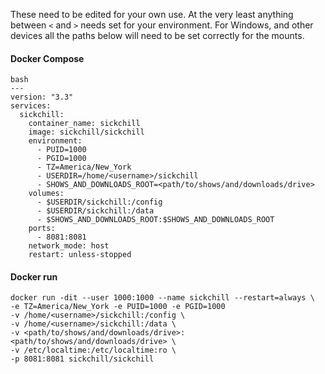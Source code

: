 These need to be edited for your own use. At the very least anything between `<` and `>` needs set for your environment.
For Windows, and other devices all the paths below will need to be set correctly for the mounts.

#### Docker Compose

```
bash
---
version: "3.3"
services:
  sickchill:
    container_name: sickchill
    image: sickchill/sickchill
    environment:
      - PUID=1000
      - PGID=1000
      - TZ=America/New_York
      - USERDIR=/home/<username>/sickchill
      - SHOWS_AND_DOWNLOADS_ROOT=<path/to/shows/and/downloads/drive>
    volumes:
      - $USERDIR/sickchill:/config
      - $USERDIR/sickchill:/data
      - $SHOWS_AND_DOWNLOADS_ROOT:$SHOWS_AND_DOWNLOADS_ROOT
    ports:
      - 8081:8081
    network_mode: host
    restart: unless-stopped
```

#### Docker run

```
docker run -dit --user 1000:1000 --name sickchill --restart=always \
-e TZ=America/New_York -e PUID=1000 -e PGID=1000
-v /home/<username>/sickchill:/config \
-v /home/<username>/sickchill:/data \
-v <path/to/shows/and/downloads/drive>:<path/to/shows/and/downloads/drive> \
-v /etc/localtime:/etc/localtime:ro \
-p 8081:8081 sickchill/sickchill
```
